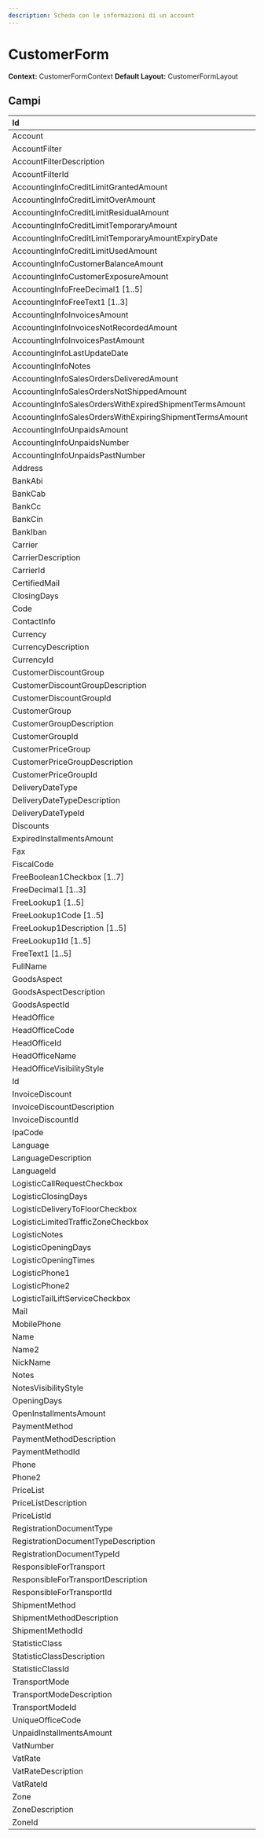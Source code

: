 ```yaml
---
description: Scheda con le informazioni di un account
---
```

# CustomerForm

**Context:** CustomerFormContext
**Default Layout:** CustomerFormLayout



## Campi

| Id | Descrizione | 
| :--- | :--- | 
| Account |  | 
| AccountFilter |  | 
| AccountFilterDescription |  | 
| AccountFilterId |  | 
| AccountingInfoCreditLimitGrantedAmount |  | 
| AccountingInfoCreditLimitOverAmount |  | 
| AccountingInfoCreditLimitResidualAmount |  | 
| AccountingInfoCreditLimitTemporaryAmount |  | 
| AccountingInfoCreditLimitTemporaryAmountExpiryDate |  | 
| AccountingInfoCreditLimitUsedAmount |  | 
| AccountingInfoCustomerBalanceAmount |  | 
| AccountingInfoCustomerExposureAmount |  | 
| AccountingInfoFreeDecimal1 [1..5] |  | 
| AccountingInfoFreeText1 [1..3] |  | 
| AccountingInfoInvoicesAmount |  | 
| AccountingInfoInvoicesNotRecordedAmount |  | 
| AccountingInfoInvoicesPastAmount |  | 
| AccountingInfoLastUpdateDate |  | 
| AccountingInfoNotes |  | 
| AccountingInfoSalesOrdersDeliveredAmount |  | 
| AccountingInfoSalesOrdersNotShippedAmount |  | 
| AccountingInfoSalesOrdersWithExpiredShipmentTermsAmount |  | 
| AccountingInfoSalesOrdersWithExpiringShipmentTermsAmount |  | 
| AccountingInfoUnpaidsAmount |  | 
| AccountingInfoUnpaidsNumber |  | 
| AccountingInfoUnpaidsPastNumber |  | 
| Address |  | 
| BankAbi |  | 
| BankCab |  | 
| BankCc |  | 
| BankCin |  | 
| BankIban |  | 
| Carrier |  | 
| CarrierDescription |  | 
| CarrierId |  | 
| CertifiedMail |  | 
| ClosingDays |  | 
| Code |  | 
| ContactInfo |  | 
| Currency |  | 
| CurrencyDescription |  | 
| CurrencyId |  | 
| CustomerDiscountGroup |  | 
| CustomerDiscountGroupDescription |  | 
| CustomerDiscountGroupId |  | 
| CustomerGroup |  | 
| CustomerGroupDescription |  | 
| CustomerGroupId |  | 
| CustomerPriceGroup |  | 
| CustomerPriceGroupDescription |  | 
| CustomerPriceGroupId |  | 
| DeliveryDateType |  | 
| DeliveryDateTypeDescription |  | 
| DeliveryDateTypeId |  | 
| Discounts |  | 
| ExpiredInstallmentsAmount |  | 
| Fax |  | 
| FiscalCode |  | 
| FreeBoolean1Checkbox [1..7] |  | 
| FreeDecimal1 [1..3] |  | 
| FreeLookup1 [1..5] |  | 
| FreeLookup1Code [1..5] |  | 
| FreeLookup1Description [1..5] |  | 
| FreeLookup1Id [1..5] |  | 
| FreeText1 [1..5] |  | 
| FullName |  | 
| GoodsAspect |  | 
| GoodsAspectDescription |  | 
| GoodsAspectId |  | 
| HeadOffice |  | 
| HeadOfficeCode |  | 
| HeadOfficeId |  | 
| HeadOfficeName |  | 
| HeadOfficeVisibilityStyle |  | 
| Id |  | 
| InvoiceDiscount |  | 
| InvoiceDiscountDescription |  | 
| InvoiceDiscountId |  | 
| IpaCode |  | 
| Language |  | 
| LanguageDescription |  | 
| LanguageId |  | 
| LogisticCallRequestCheckbox |  | 
| LogisticClosingDays |  | 
| LogisticDeliveryToFloorCheckbox |  | 
| LogisticLimitedTrafficZoneCheckbox |  | 
| LogisticNotes |  | 
| LogisticOpeningDays |  | 
| LogisticOpeningTimes |  | 
| LogisticPhone1 |  | 
| LogisticPhone2 |  | 
| LogisticTailLiftServiceCheckbox |  | 
| Mail |  | 
| MobilePhone |  | 
| Name |  | 
| Name2 |  | 
| NickName |  | 
| Notes |  | 
| NotesVisibilityStyle |  | 
| OpeningDays |  | 
| OpenInstallmentsAmount |  | 
| PaymentMethod |  | 
| PaymentMethodDescription |  | 
| PaymentMethodId |  | 
| Phone |  | 
| Phone2 |  | 
| PriceList |  | 
| PriceListDescription |  | 
| PriceListId |  | 
| RegistrationDocumentType |  | 
| RegistrationDocumentTypeDescription |  | 
| RegistrationDocumentTypeId |  | 
| ResponsibleForTransport |  | 
| ResponsibleForTransportDescription |  | 
| ResponsibleForTransportId |  | 
| ShipmentMethod |  | 
| ShipmentMethodDescription |  | 
| ShipmentMethodId |  | 
| StatisticClass |  | 
| StatisticClassDescription |  | 
| StatisticClassId |  | 
| TransportMode |  | 
| TransportModeDescription |  | 
| TransportModeId |  | 
| UniqueOfficeCode |  | 
| UnpaidInstallmentsAmount |  | 
| VatNumber |  | 
| VatRate |  | 
| VatRateDescription |  | 
| VatRateId |  | 
| Zone |  | 
| ZoneDescription |  | 
| ZoneId |  | 

